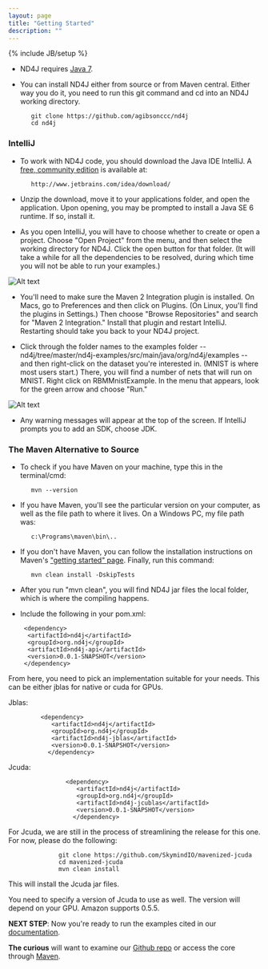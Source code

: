 ```yaml
---
layout: page
title: "Getting Started"
description: ""
---
```

{% include JB/setup %}

* ND4J requires [Java 7](http://www.oracle.com/technetwork/java/javase/downloads/jdk7-downloads-1880260.html).

* You can install ND4J either from source or from Maven central. Either way you do it, you need to run this git command and cd into an ND4J working directory. 

         git clone https://github.com/agibsonccc/nd4j
         cd nd4j

### IntelliJ

* To work with ND4J code, you should download the Java IDE IntelliJ. A [free, community edition](http://www.jetbrains.com/idea/download/) is available at:

         http://www.jetbrains.com/idea/download/

* Unzip the download, move it to your applications folder, and open the application. Upon opening, you may be prompted to install a Java SE 6 runtime. If so, install it. 

* As you open IntelliJ, you will have to choose whether to create or open a project. Choose "Open Project" from the menu, and then select the working directory for ND4J. Click the open button for that folder. (It will take a while for all the dependencies to be resolved, during which time you will not be able to run your examples.)

![Alt text](../img/open_project.png) 

* You'll need to make sure the Maven 2 Integration plugin is installed. On Macs, go to Preferences and then click on Plugins. (On Linux, you'll find the plugins in Settings.) Then choose "Browse Repositories" and search for "Maven 2 Integration." Install that plugin and restart IntelliJ. Restarting should take you back to your ND4J project. 

* Click through the folder names to the examples folder -- nd4j/tree/master/nd4j-examples/src/main/java/org/nd4j/examples -- and then right-click on the dataset you're interested in. (MNIST is where most users start.) There, you will find a number of nets that will run on MNIST. Right click on RBMMnistExample. In the menu that appears, look for the green arrow and choose "Run." 

![Alt text](../img/run_menu.png)

* Any warning messages will appear at the top of the screen. If IntelliJ prompts you to add an SDK, choose JDK.

### The Maven Alternative to Source

* To check if you have Maven on your machine, type this in the terminal/cmd:

         mvn --version

* If you have Maven, you'll see the particular version on your computer, as well as the file path to where it lives. On a Windows PC, my file path was:

         c:\Programs\maven\bin\..

* If you don't have Maven, you can follow the installation instructions on Maven's ["getting started" page](https://maven.apache.org/guides/getting-started/maven-in-five-minutes.html). Finally, run this command:

         mvn clean install -DskipTests

* After you run "mvn clean", you will find ND4J jar files the local folder, which is where the compiling happens.
	
* Include the following in your pom.xml:


       <dependency>
        <artifactId>nd4j</artifactId>
        <groupId>org.nd4j</groupId>
        <artifactId>nd4j-api</artifactId>
        <version>0.0.1-SNAPSHOT</version>
       </dependency>

From here, you need to pick an implementation suitable for your needs. This can be either jblas for native or cuda for GPUs.


Jblas:

             <dependency>
                <artifactId>nd4j</artifactId>
                <groupId>org.nd4j</groupId>
                <artifactId>nd4j-jblas</artifactId>
                <version>0.0.1-SNAPSHOT</version>
               </dependency>

Jcuda:

                    <dependency>
                       <artifactId>nd4j</artifactId>
                       <groupId>org.nd4j</groupId>
                       <artifactId>nd4j-jcublas</artifactId>
                       <version>0.0.1-SNAPSHOT</version>
                      </dependency>

For Jcuda, we are still in the process of streamlining the release for this one. For now, please do the following:


                  git clone https://github.com/SkymindIO/mavenized-jcuda
                  cd mavenized-jcuda
                  mvn clean install


This will install the Jcuda jar files.

You need to specify a version of Jcuda to use as well. The version will depend on your GPU. Amazon supports 0.5.5.

**NEXT STEP**: Now you're ready to run the examples cited in our [documentation](../elementwise.html).

**The curious** will want to examine our [Github repo](https://github.com/SkymindIO/nd4j) or access the core through [Maven](http://maven.apache.org/download.cgi).
